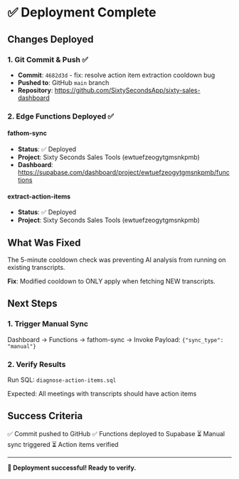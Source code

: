 # ✅ Deployment Complete

## Changes Deployed

### 1. Git Commit & Push ✅
- **Commit**: `4682d3d` - fix: resolve action item extraction cooldown bug
- **Pushed to**: GitHub `main` branch
- **Repository**: https://github.com/SixtySecondsApp/sixty-sales-dashboard

### 2. Edge Functions Deployed ✅

#### fathom-sync
- **Status**: ✅ Deployed
- **Project**: Sixty Seconds Sales Tools (ewtuefzeogytgmsnkpmb)
- **Dashboard**: https://supabase.com/dashboard/project/ewtuefzeogytgmsnkpmb/functions

#### extract-action-items
- **Status**: ✅ Deployed
- **Project**: Sixty Seconds Sales Tools (ewtuefzeogytgmsnkpmb)

## What Was Fixed

The 5-minute cooldown check was preventing AI analysis from running on existing transcripts.

**Fix**: Modified cooldown to ONLY apply when fetching NEW transcripts.

## Next Steps

### 1. Trigger Manual Sync
Dashboard → Functions → fathom-sync → Invoke
Payload: `{"sync_type": "manual"}`

### 2. Verify Results
Run SQL: `diagnose-action-items.sql`

Expected: All meetings with transcripts should have action items

## Success Criteria

✅ Commit pushed to GitHub
✅ Functions deployed to Supabase
⏳ Manual sync triggered
⏳ Action items verified

---

**🎉 Deployment successful! Ready to verify.**
